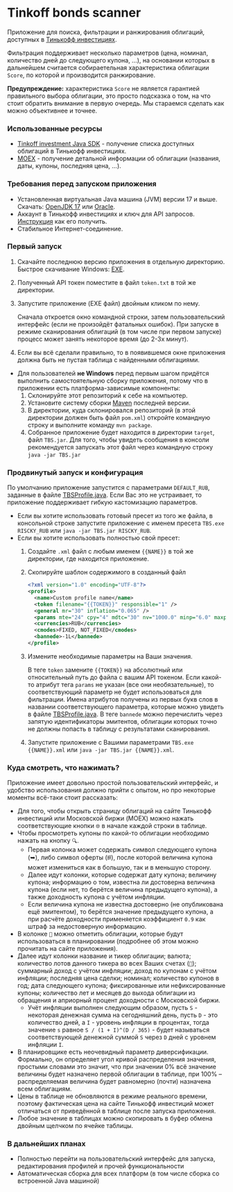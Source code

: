 # Tinkoff bonds scanner

Приложение для поиска, фильтрации и ранжирования облигаций, доступных в [Тинькофф инвестициях](https://www.tinkoff.ru/invest/).

Фильтрация поддерживает несколько параметров (цена, номинал, количество дней до следующего купона, ...), на основании которых
в дальнейшем считается собираетельная характеристика облигации `Score`, по которой и производится ранжирование.

**Предупреждение:** характеристика `Score` не является гарантией правильного выбора облигации, это просто подсказка о том, 
на что стоит обратить внимание в первую очередь. Мы стараемся сделать как можно объективнее и точнее.

### Использованные ресурсы

* [Tinkoff investment Java SDK](https://github.com/TinkoffCreditSystems/invest-openapi-java-sdk) - получение списка доступных облигаций в Тинькофф инвестициях.
* [MOEX](https://iss.moex.com/) - получение детальной информации об облигации (названия, даты, купоны, последняя цена, ...).

### Требования перед запуском приложения

* Установленная виртуальная Java машина (JVM) версии 17 и выше.
  Скачать: [OpenJDK 17](https://jdk.java.net/java-se-ri/17) или [Oracle](https://www.oracle.com/java/technologies/downloads/).
* Аккаунт в Тинькофф инвестициях и ключ для API запросов. [Инструкция](https://tinkoffcreditsystems.github.io/invest-openapi/auth/) как его получить.
* Стабильное Интернет-соединение.

### Первый запуск

1. Скачайте последнюю версию приложения в отдельную директорию. Быстрое скачивание Windows: [EXE](https://github.com/Shemplo/TBS/releases/latest/download/TBS.exe).
2. Полученный API токен поместите в файл `token.txt` в той же директории.
3. Запустите приложение (EXE файл) двойным кликом по нему. 
     
     Сначала откроется окно командной строки, затем пользовательский интерфейс (если не произойдёт фатальных ошибок). 
     При запуске в режиме сканирования облигаций (в том числе при первом запуске) процесс может занять некоторое время (до 2-3х минут). 

4. Если вы всё сделали правильно, то в появившемся окне приложения должна быть не пустая таблица с найденными облигациями.
* Для пользователей **не Windows** перед первым шагом придётся выполнить самостоятельную сборку приложения, 
  потому что в приложении есть платформа-зависимые компоненты:
    1. Склонируйте этот репозиторий к себе на компьютер.
    2. Установите систему сборки [Maven](https://maven.apache.org/) последней версии.
    3. В директории, куда склонировался репозиторий (в этой директории должен быть файл `pom.xml`) откройте командную строку и выполните команду `mvn package`.
    4. Собранное приложение будет находится в директории `target`, файл `TBS.jar`. Для того, чтобы увидеть сообщения в консоли рекомендуется запускать этот файл
       через командную строку `java -jar TBS.jar`

### Продвинутый запуск и конфигурация

По умолчанию приложение запустится с параметрами `DEFAULT_RUB`, заданные в файле [TBSProfile.java](https://github.com/Shemplo/TBS/blob/master/src/main/java/ru/shemplo/tbs/entity/TBSProfile.java). 
Если Вас это не устраивает, то приложение поддерживает гибкую кастомизацию параметров.

* Если вы хотите использовать готовый пресет из того же файла, в консольной строке запустите приложение с именем пресета
  `TBS.exe RISCKY_RUB` или `java -jar TBS.jar RISCKY_RUB`.
* Если вы хотите использовать полностью свой пресет:
    1. Создайте `.xml` файл с любым именем `{{NAME}}` в той же директории, где находится приложение.
    2. Скопируйте шаблон содержимого в созданный файл
        ```xml
        <?xml version="1.0" encoding="UTF-8"?>
        <profile>
          <name>Custom profile name</name>
          <token filename="{{TOKEN}}" responsible="1" />
          <general mr="30" inflation="0.065" />
          <params mte="24" cpy="4" mdtc="30" nv="1000.0" minp="6.0" maxpr="1000" />
          <currencies>RUB</currencies>
          <cmodes>FIXED, NOT_FIXED</cmodes>
          <bannede>-1L</bannede>
        </profile>
        ```
     3. Измените необходимые параметры на Ваши значения.
        
        В теге `token` замените `{{TOKEN}}` на абсолютный или относительный путь до файла с вашим API токеном.
        Если какой-то атрибут тега `params` не указан (все они необязательные), то соответствующий параметр не будет использоваться для фильтрации.
        Имена атрибутов получены из первых букв слов в названии соответствующего параметра, которые можно увидеть в файле [TBSProfile.java](https://github.com/Shemplo/TBS/blob/master/src/main/java/ru/shemplo/tbs/entity/TBSProfile.java).
        В теге `bannede` можно перечислить через запятую идентификаторы эмитентов, облигации которых точно не должны попасть в таблицу с результатами сканирования.
      
     4. Запустите приложение с Вашими параметрами `TBS.exe {{NAME}}.xml` или `java -jar TBS.jar {{NAME}}.xml`.

### Куда смотреть, что нажимать?

Приложение имеет довольно простой пользовательский интерфейс, и удобство использования должно прийти с опытом, но про некоторые моменты всё-таки стоит рассказать:

* Для того, чтобы открыть страницу облигаций на сайте Тинькофф инвестиций или Московской биржи (MOEX) можно нажать соответствующие кнопки 
  `🌐` в начале каждой строки в таблице.
* Чтобы просмотреть купоны по какой-то облигации необходимо нажать на кнопку `🔍`.
    * Первая колонка может содержать символ следующего купона (➥), либо символ оферты (⭿), 
      после которой величина купона может измениться как в большую, так и в меньшую сторону.
    * Далее идут колонки, которые содержат дату купона; величину купона; информацию о том, известна ли достоверна величина купона
      (если нет, то берётся величина предыдущего купона), а также доходность купона с учётом инфляции.
    * Если величина купона не известна достоверно (не опубликована ещё эмитентом), то берётся значение предыдущего купона, а при расчёте доходности применяется
      коэффициент `0.9` как штраф за недостоверную информацию.
* В колонке `📎` можно отметить облигации, которые будут использоваться в планировании (подробнее об этом можно прочитать на сайте приложения).
* Далее идут колонки название и тикер облигации; валюта; количество лотов данного тикера во всех Ваших счетах (`👝`); суммарный доход с учётом инфляции; 
  доход по купонам с учётом инфляции; последняя цена сделки; номинал; количество купонов в год; дата следующего купона; фиксированные или нефиксированные купоны; 
  количество лет и месяцев до выхода облигации из обращения и априорный процент доходности с Московской биржи.
    * Учёт инфляции выполнен следующим образом, пусть `S` - некоторая денежная сумма на сегодняшний день, пусть `D` - это количество дней, а `I` - уровень инфляции
      в процентах, тогда значение `s` равное `S / (1 + I)^(D / 365)` - будет называться соответствующей денежной суммой `S` через `D` дней с уровнем инфляции `I`.
* В планировщике есть неочевидный параметр диверсификации. Формально, он определяет угол кривой распределения значения, простыми словами это значит, 
  что при значении 0% всё значение величины будет назначено первой облигации в таблице, при 100% – распределяемая величина будет равномерно (почти)
  назначена всем облигациям.
* Цены в таблице не обновляются в режиме реального времени, поэтому фактическая цена на сайте Тинькофф инвестиций может отличаться 
  от приведённой в таблице после запуска приложения.
* Любое значение в таблицах можно скопировать в буфер обмена двойным щелчком по ячейке таблицы.

### В дальнейших планах

* Полностью перейти на пользовательский интерфейс для запуска, редактирования профилей и прочей функциональности
* Автоматическая сборка для всех платформ (в том числе сборка со встроенной Java машиной)
